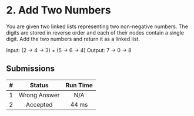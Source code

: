 # 2. Add Two Numbers
You are given two linked lists representing two non-negative numbers. The digits are stored in reverse order and each of their nodes contain a single digit. Add the two numbers and return it as a linked list.

Input: (2 -&gt; 4 -&gt; 3) + (5 -&gt; 6 -&gt; 4)
Output: 7 -&gt; 0 -&gt; 8



## Submissions
|#|Status|Run Time|
|---:|:---:|:---:|
|1|Wrong Answer|N/A|
|2|Accepted|44 ms|
